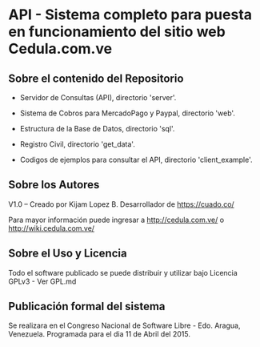 API - Sistema completo para puesta en funcionamiento del sitio web Cedula.com.ve
==========================

## Sobre el contenido del Repositorio

- Servidor de Consultas (API), directorio 'server'.

- Sistema de Cobros para MercadoPago y Paypal, directorio 'web'.

- Estructura de la Base de Datos, directorio 'sql'.

- Registro Civil, directorio 'get_data'.

- Codigos de ejemplos para consultar el API, directorio 'client_example'.

## Sobre los Autores

V1.0 – Creado por Kijam Lopez B. Desarrollador de https://cuado.co/

Para mayor información puede ingresar a http://cedula.com.ve/ o http://wiki.cedula.com.ve/

## Sobre el Uso y Licencia

Todo el software publicado se puede distribuir y utilizar bajo Licencia GPLv3 - Ver GPL.md

## Publicación formal del sistema

Se realizara en el Congreso Nacional de Software Libre - Edo. Aragua, Venezuela. Programada para el dia 11 de Abril del 2015.
